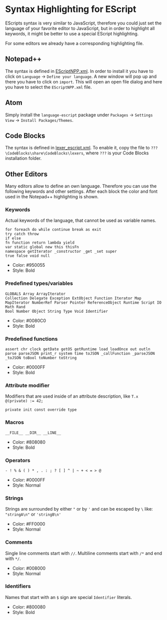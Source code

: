 <!------------------------------------------------------------------------------------------------
This work is licensed under the Creative Commons Attribution-ShareAlike 4.0 International License.
 To view a copy of this license, visit http://creativecommons.org/licenses/by-sa/4.0/.
 Author: Henrik Heine (hheine@mail.uni-paderborn.de)
 PADrend Version 1.0.0
------------------------------------------------------------------------------------------------->

# Syntax Highlighting for EScript
EScripts syntax is very similar to JavaScript, therefore you could just set the language of your favorite editor to JavaScript, but in order to highlight all keywords, it might be better to use a special EScript highlighting.

For some editors we already have a corresponding highlighting file.
## Notepad++
The syntax is defined in [EScriptNPP.xml](EScriptNPP.xml).
In order to install it you have to click on `Language` -> `Define your language`. A new window will pop up and there you have to click on `import`. This will open an open file dialog and here you have to select the `EScriptNPP.xml` file.

## Atom
Simply install the `language-escript` package under `Packages` -> `Settings View` -> `Install Packages/Themes`.

## Code Blocks
The syntax is defined in [lexer_escript.xml](lexer_escript.xml). To enable it, copy the file to `???\CodeBlocks\share\CodeBlocks\lexers`, where `???` is your Code Blocks installation folder.

## Other Editors
Many editors allow to define an own language. Therefore you can use the following keywords and other settings. After each block the color and font used in the Notepad++ highlighting is shown.

### Keywords
Actual keywords of the language, that cannot be used as variable names.
```
for foreach do while continue break as exit
try catch throw
if else
fn function return lambda yield
var static global new this thisFn
namespace getIterator _constructor _get _set super
true false void null
```
* Color: #950055
* Style: Bold

### Predefined types/variables
```
GLOBALS Array ArrayIterator
Collection Delegate Exception ExtObject Function Iterator Map MapIterator NumberRef Parser Pointer ReferenceObject Runtime Script IO Math Rand
Bool Number Object String Type Void Identifier
```
* Color: #0080C0
* Style: Bold

### Predefined functions
```
assert chr clock getDate getOS getRuntime load loadOnce out outln parse parseJSON print_r system time toJSON _callFunction _parseJSON _toJSON toBool toNumber toString
```
* Color: #0000FF
* Style: Bold

### Attribute modifier
Modifiers that are used inside of an attribute description, like `T.x @(private) := 42;`
```
private init const override type
```

### Macros
```
__FILE__ __DIR__ __LINE__
```
* Color: #808080
* Style: Bold

### Operators
```
- ! % & ( ) * , . : ; ? [ ] ^ | ~ + < = > @
```
* Color: #0000FF
* Style: Normal

### Strings
Strings are surrounded by either `"` or by `'` and can be escaped by `\` like: `"stringA\n"` or `'stringB\n'`
* Color: #FF0000
* Style: Normal

### Comments
Single line comments start with `//`. Multiline comments start with `/*` and end with `*/`.
* Color: #008000
* Style: Normal

### Identifiers
Names that start with an `$` sign are special `Identifier` literals.
* Color: #800080
* Style: Bold



